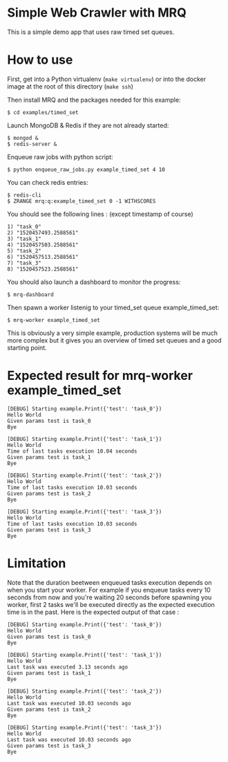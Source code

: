 Simple Web Crawler with MRQ
===========================

This is a simple demo app that uses raw timed set queues.


How to use
==========

First, get into a Python virtualenv (`make virtualenv`) or into the docker image at the root of this directory (`make ssh`)

Then install MRQ and the packages needed for this example:
```
$ cd examples/timed_set
```

Launch MongoDB & Redis if they are not already started:
```
$ mongod &
$ redis-server &
```

Enqueue raw jobs with python script:

```
$ python enqueue_raw_jobs.py example_timed_set 4 10
```

You can check redis entries:

```
$ redis-cli
$ ZRANGE mrq:q:example_timed_set 0 -1 WITHSCORES
```

You should see the following lines : (except timestamp of course)

```
1) "task_0"
2) "1520457493.2588561"
3) "task_1"
4) "1520457503.2588561"
5) "task_2"
6) "1520457513.2588561"
7) "task_3"
8) "1520457523.2588561"
```

You should also launch a dashboard to monitor the progress:
```
$ mrq-dashboard
```

Then spawn a worker listenig to your timed_set queue example_timed_set:
```
$ mrq-worker example_timed_set
```

This is obviously a very simple example, production systems will be much more complex but it gives you an overview of timed set queues and a good starting point.


Expected result for mrq-worker example_timed_set
==================================

```
[DEBUG] Starting example.Print({'test': 'task_0'})
Hello World
Given params test is task_0
Bye

[DEBUG] Starting example.Print({'test': 'task_1'})
Hello World
Time of last tasks execution 10.04 seconds
Given params test is task_1
Bye

[DEBUG] Starting example.Print({'test': 'task_2'})
Hello World
Time of last tasks execution 10.03 seconds
Given params test is task_2
Bye

[DEBUG] Starting example.Print({'test': 'task_3'})
Hello World
Time of last tasks execution 10.03 seconds
Given params test is task_3
Bye
```

Limitation
==================================

Note that the duration beetween enqueued tasks execution depends on when you start your worker. For example if you enqueue tasks every 10 seconds from now and you're waiting 20 seconds before spawning you worker, first 2 tasks we'll be executed directly as the expected execution time is in the past. Here is the expected output of that case :

```
[DEBUG] Starting example.Print({'test': 'task_0'})
Hello World
Given params test is task_0
Bye

[DEBUG] Starting example.Print({'test': 'task_1'})
Hello World
Last task was executed 3.13 seconds ago
Given params test is task_1
Bye

[DEBUG] Starting example.Print({'test': 'task_2'})
Hello World
Last task was executed 10.03 seconds ago
Given params test is task_2
Bye

[DEBUG] Starting example.Print({'test': 'task_3'})
Hello World
Last task was executed 10.03 seconds ago
Given params test is task_3
Bye
```

